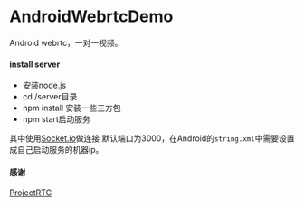 # AndroidWebrtcDemo
Android webrtc，一对一视频。

#### install server
- 安装node.js
- cd /server目录
- npm install 安装一些三方包
- npm start启动服务


其中使用[Socket.io](https://github.com/socketio/socket.io)做连接
默认端口为3000，在Android的```string.xml```中需要设置成自己启动服务的机器ip。


#### 感谢
[ProjectRTC](https://github.com/pchab/ProjectRTC)